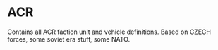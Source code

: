 # ACR

Contains all ACR faction unit and vehicle definitions.
Based on CZECH forces, some soviet era stuff, some NATO.
